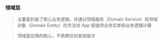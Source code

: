 ### 领域层
> 主要是封装了核心业务逻辑，并通过领域服务（Domain Service）和领域对象（Domain Entity）的方法对 App 层提供业务实体和业务逻辑计算

> 领域是应用的核心，不依赖任何其他层次
